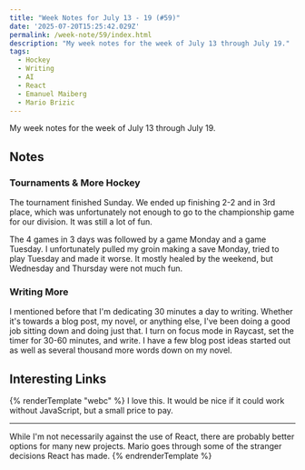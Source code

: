 ```yaml
---
title: "Week Notes for July 13 - 19 (#59)"
date: '2025-07-20T15:25:42.029Z'
permalink: /week-note/59/index.html
description: "My week notes for the week of July 13 through July 19."
tags:
  - Hockey
  - Writing
  - AI
  - React
  - Emanuel Maiberg
  - Mario Brizic
---
```

My week notes for the week of July 13 through July 19.
<!-- excerpt -->

## Notes

### Tournaments & More Hockey

The tournament finished Sunday. We ended up finishing 2-2 and in 3rd place, which was unfortunately not enough to go to the championship game for our division. It was still a lot of fun.

The 4 games in 3 days was followed by a game Monday and a game Tuesday. I unfortunately pulled my groin making a save Monday, tried to play Tuesday and made it worse. It mostly healed by the weekend, but Wednesday and Thursday were not much fun.

### Writing More

I mentioned before that I'm dedicating 30 minutes a day to writing. Whether it's towards a blog post, my novel, or anything else, I've been doing a good job sitting down and doing just that. I turn on focus mode in Raycast, set the timer for 30-60 minutes, and write. I have a few blog post ideas started out as well as several thousand more words down on my novel.

## Interesting Links

{% renderTemplate "webc" %}
<shared-link title="The Open-Source Software Saving the Internet From AI Bot Scrapers" url="https://www.404media.co/the-open-source-software-saving-the-internet-from-ai-bot-scrapers/" author="Emanuel Maiberg">
  I love this. It would be nice if it could work without JavaScript, but a small price to pay.
</shared-link>

<hr />

<shared-link title="React Still Feels Insane And No One Is Talking About It" url="https://mbrizic.com/blog/react-is-insane/" author="Mario Brizić">
  While I'm not necessarily against the use of React, there are probably better options for many new projects. Mario goes through some of the stranger decisions React has made.
</shared-link>
{% endrenderTemplate %}
